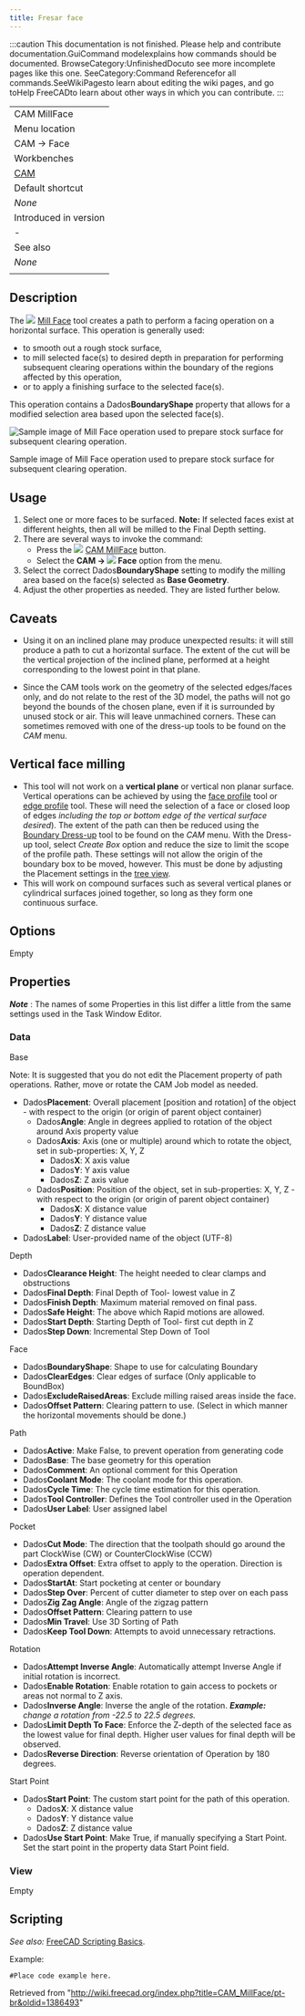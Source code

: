 ```yaml
---
title: Fresar face
---
```

:::caution
This documentation is not finished. Please help and contribute documentation.GuiCommand modelexplains how commands should be documented. BrowseCategory:UnfinishedDocuto see more incomplete pages like this one. SeeCategory:Command Referencefor all commands.SeeWikiPagesto learn about editing the wiki pages, and go toHelp FreeCADto learn about other ways in which you can contribute.
:::

|  |
| --- |
| CAM MillFace |
| Menu location |
| CAM → Face |
| Workbenches |
| [CAM](/CAM_Workbench "CAM Workbench") |
| Default shortcut |
| *None* |
| Introduced in version |
| - |
| See also |
| *None* |
|  |

## Description

The ![](/images/CAM_MillFace.svg) [Mill Face](/CAM_MillFace "CAM MillFace") tool creates a path to perform a facing operation on a horizontal surface. This operation is generally used:

* to smooth out a rough stock surface,
* to mill selected face(s) to desired depth in preparation for performing subsequent clearing operations within the boundary of the regions affected by this operation,
* or to apply a finishing surface to the selected face(s).

This operation contains a Dados**BoundaryShape** property that allows for a modified selection area based upon the selected face(s).

![Sample image of Mill Face operation used to prepare stock surface for subsequent clearing operation.](/images/MillFace_Sample.png)

Sample image of Mill Face operation used to prepare stock surface for subsequent clearing operation.

## Usage

1. Select one or more faces to be surfaced. **Note:** If selected faces exist at different heights, then all will be milled to the Final Depth setting.
2. There are several ways to invoke the command:
   * Press the ![](/images/CAM_MillFace.svg) [CAM MillFace](/CAM_MillFace "CAM MillFace") button.
   * Select the **CAM → ![](/images/CAM_MillFace.svg) Face** option from the menu.
3. Select the correct Dados**BoundaryShape** setting to modify the milling area based on the face(s) selected as **Base Geometry**.
4. Adjust the other properties as needed. They are listed further below.

## Caveats

* Using it on an inclined plane may produce unexpected results: it will still produce a path to cut a horizontal surface. The extent of the cut will be the vertical projection of the inclined plane, performed at a height corresponding to the lowest point in that plane.

* Since the CAM tools work on the geometry of the selected edges/faces only, and do not relate to the rest of the 3D model, the paths will not go beyond the bounds of the chosen plane, even if it is surrounded by unused stock or air. This will leave unmachined corners. These can sometimes removed with one of the dress-up tools to be found on the *CAM* menu.

## Vertical face milling

* This tool will not work on a **vertical plane** or vertical non planar surface. Vertical operations can be achieved by using the [face profile](/CAM_Profile "CAM Profile") tool or [edge profile](/CAM_Profile "CAM Profile") tool. These will need the selection of a face or closed loop of edges *including the top or bottom edge of the vertical surface desired*). The extent of the path can then be reduced using the [Boundary Dress-up](/CAM_DressupPathBoundary "CAM DressupPathBoundary") tool to be found on the *CAM* menu. With the Dress-up tool, select *Create Box* option and reduce the size to limit the scope of the profile path. These settings will not allow the origin of the boundary box to be moved, however. This must be done by adjusting the Placement settings in the [tree view](/Tree_view "Tree view").
* This will work on compound surfaces such as several vertical planes or cylindrical surfaces joined together, so long as they form one continuous surface.

## Options

Empty

## Properties

***Note*** : The names of some Properties in this list differ a little from the same settings used in the Task Window Editor.

### Data

Base

Note: It is suggested that you do not edit the Placement property of path operations. Rather, move or rotate the CAM Job model as needed.

* Dados**Placement**: Overall placement [position and rotation] of the object - with respect to the origin (or origin of parent object container)
  + Dados**Angle**: Angle in degrees applied to rotation of the object around Axis property value
  + Dados**Axis**: Axis (one or multiple) around which to rotate the object, set in sub-properties: X, Y, Z
    - Dados**X**: X axis value
    - Dados**Y**: Y axis value
    - Dados**Z**: Z axis value
  + Dados**Position**: Position of the object, set in sub-properties: X, Y, Z - with respect to the origin (or origin of parent object container)
    - Dados**X**: X distance value
    - Dados**Y**: Y distance value
    - Dados**Z**: Z distance value
* Dados**Label**: User-provided name of the object (UTF-8)

Depth

* Dados**Clearance Height**: The height needed to clear clamps and obstructions
* Dados**Final Depth**: Final Depth of Tool- lowest value in Z
* Dados**Finish Depth**: Maximum material removed on final pass.
* Dados**Safe Height**: The above which Rapid motions are allowed.
* Dados**Start Depth**: Starting Depth of Tool- first cut depth in Z
* Dados**Step Down**: Incremental Step Down of Tool

Face

* Dados**BoundaryShape**: Shape to use for calculating Boundary
* Dados**ClearEdges**: Clear edges of surface (Only applicable to BoundBox)
* Dados**ExcludeRaisedAreas**: Exclude milling raised areas inside the face.
* Dados**Offset Pattern**: Clearing pattern to use. (Select in which manner the horizontal movements should be done.)

Path

* Dados**Active**: Make False, to prevent operation from generating code
* Dados**Base**: The base geometry for this operation
* Dados**Comment**: An optional comment for this Operation
* Dados**Coolant Mode**: The coolant mode for this operation.
* Dados**Cycle Time**: The cycle time estimation for this operation.
* Dados**Tool Controller**: Defines the Tool controller used in the Operation
* Dados**User Label**: User assigned label

Pocket

* Dados**Cut Mode**: The direction that the toolpath should go around the part ClockWise (CW) or CounterClockWise (CCW)
* Dados**Extra Offset**: Extra offset to apply to the operation. Direction is operation dependent.
* Dados**StartAt**: Start pocketing at center or boundary
* Dados**Step Over**: Percent of cutter diameter to step over on each pass
* Dados**Zig Zag Angle**: Angle of the zigzag pattern
* Dados**Offset Pattern**: Clearing pattern to use
* Dados**Min Travel**: Use 3D Sorting of Path
* Dados**Keep Tool Down**: Attempts to avoid unnecessary retractions.

Rotation

* Dados**Attempt Inverse Angle**: Automatically attempt Inverse Angle if initial rotation is incorrect.
* Dados**Enable Rotation**: Enable rotation to gain access to pockets or areas not normal to Z axis.
* Dados**Inverse Angle**: Inverse the angle of the rotation.  ***Example:** change a rotation from -22.5 to 22.5 degrees.*
* Dados**Limit Depth To Face**: Enforce the Z-depth of the selected face as the lowest value for final depth. Higher user values for final depth will be observed.
* Dados**Reverse Direction**: Reverse orientation of Operation by 180 degrees.

Start Point

* Dados**Start Point**: The custom start point for the path of this operation.
  + Dados**X**: X distance value
  + Dados**Y**: Y distance value
  + Dados**Z**: Z distance value
* Dados**Use Start Point**: Make True, if manually specifying a Start Point. Set the start point in the property data Start Point field.

### View

Empty

## Scripting

*See also:* [FreeCAD Scripting Basics](/FreeCAD_Scripting_Basics "FreeCAD Scripting Basics").

Example:

```
#Place code example here.

```

Retrieved from "<http://wiki.freecad.org/index.php?title=CAM_MillFace/pt-br&oldid=1386493>"